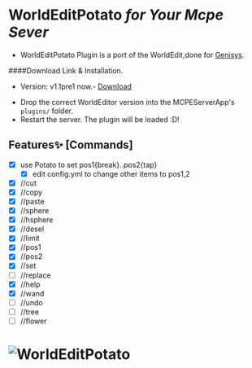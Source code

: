 # WorldEditPotato <em>for Your Mcpe Sever </em>
* WorldEditPotato Plugin is a port of the WorldEdit,done for [Genisys](https://github.com/iTXTech/Genisys).

####Download Link & Installation.
* Version: v1.1pre1 now.- [Download](https://github.com/Yoyu666/WorldEditPotato/releases)
- Drop the correct WorldEditor version into the MCPEServerApp's `plugins/` folder.
- Restart the server. The plugin will be loaded :D!

## Features✨ [Commands]
- [x] use Potato to set pos1{break}..pos2{tap}
   - [x] edit config.yml to change other items to pos1,2
- [x] //cut
- [x] //copy
- [x] //paste
- [x] //sphere <block> <radius>
- [x] //hsphere <block> <radius>
- [x] //desel
- [x] //limit <limit>
- [x] //pos1
- [x] //pos2
- [x] //set <blockID>
- [ ] //replace <fromBlock> <toBlock>
- [x] //help
- [x] //wand
- [ ] //undo
- [ ] //tree <size>
- [ ] //flower <size>

![WorldEditPotato](http://img10.deviantart.net/af75/i/2014/242/1/9/kawaii_potato_by_hashtagpony-d7xbs1t.png)
=========
